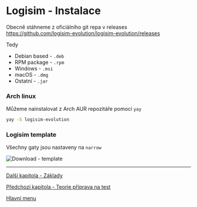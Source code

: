 # Logisim - Instalace

Obecně stáhneme z oficiálního git repa v releases https://github.com/logisim-evolution/logisim-evolution/releases

Tedy

- Debian based - `.deb`
- RPM package - `.rpm`
- Windows - `.msi`
- macOS - `.dmg`
- Ostatní - `.jar`

### Arch linux

Můžeme nainstalovat z Arch AUR repozitáře pomocí `yay`
```bash
yay -S logisim-evolution
```

### Logisim template

Všechny gaty jsou nastaveny na `narrow`

![Download - template](/logisim/template.circ)

---

[Další kapitola - Základy](/kapitoly/logisim-zaklady.md)

[Předchozí kapitola - Teorie příprava na test](/kapitoly/karnaughova-mapa.md)

[Hlavní menu](/README.md)